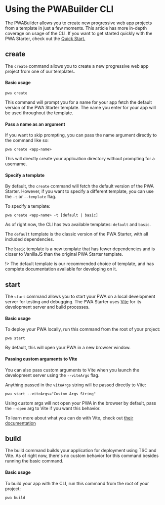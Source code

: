 # Using the PWABuilder CLI

The PWABuilder allows you to create new progressive web app projects from a template in just a few moments. This article has more in-depth coverage on usage of the CLI. If you want to get started quickly with the PWA Starter, check out the [Quick Start.](/starter/quick-start)

## create

The `create` command allows you to create a new progressive web app project from one of our templates.

#### Basic usage

```
pwa create
```

This command will prompt you for a name for your app fetch the default version of the PWA Starter template. The name you enter for your app will be used throughout the template.

#### Pass a name as an argument

If you want to skip prompting, you can pass the name argument directly to the command like so:

```
pwa create <app-name>
```

This will directly create your application directory without prompting for a username.

#### Specify a template

By default, the `create` command will fetch the default version of the PWA Starter. However, if you want to specify a different template, you can use the `-t` or `--template` flag.

To specify a template:

```
pwa create <app-name> -t [default | basic]
```

As of right now, the CLI has two available templates: `default` and `basic`.

The `default` template is the classic version of the PWA Starter, with all included dependencies.

The `basic` template is a new template that has fewer dependencies and is closer to VanillaJS than the original PWA Starter template.

!> The default template is our recommended choice of template, and has complete documentation available for developing on it.

## start

The `start` command allows you to start your PWA on a local development server for testing and debugging. The PWA Starter uses [Vite]() for its development server and build processes.

#### Basic usage

To deploy your PWA locally, run this command from the root of your project:

```
pwa start
```

By default, this will open your PWA in a new browser window.

#### Passing custom arguments to Vite

You can also pass custom arguments to Vite when you launch the development server using the `--viteArgs` flag.

Anything passed in the `viteArgs` string will be passed directly to Vite:

```
pwa start --viteArgs="Custom Args String"
```

Using custom args will not open your PWA in the browser by default, pass the `--open` arg to Vite if you want this behavior.

To learn more about what you can do with Vite, check out [their documentation](https://vitejs.dev/config/server-options.html)

## build

The build command builds your application for deployment using TSC and Vite. As of right now, there's no custom behavior for this command besides running the basic command.

#### Basic usage

To build your app with the CLI, run this command from the root of your project:

```
pwa build
```
